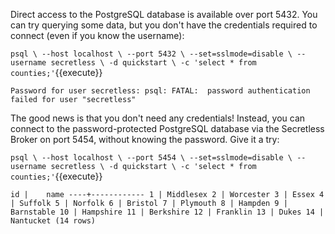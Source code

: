 Direct access to the PostgreSQL database is available over port 5432. You can try querying some data, but you don't have the credentials required to connect (even if you know the username):

`psql \
--host localhost \
--port 5432 \
--set=sslmode=disable \
--username secretless \
-d quickstart \
-c 'select * from counties;'`{{execute}}

`Password for user secretless:
psql: FATAL:  password authentication failed for user "secretless"`


The good news is that you don't need any credentials! Instead, you can connect to the password-protected PostgreSQL database via the Secretless Broker on port 5454, without knowing the password. Give it a try:

`psql \
--host localhost \
--port 5454 \
--set=sslmode=disable \
--username secretless \
-d quickstart \
-c 'select * from counties;'`{{execute}}

`id |    name
----+------------
 1 | Middlesex
 2 | Worcester
 3 | Essex
 4 | Suffolk
 5 | Norfolk
 6 | Bristol
 7 | Plymouth
 8 | Hampden
 9 | Barnstable
10 | Hampshire
11 | Berkshire
12 | Franklin
13 | Dukes
14 | Nantucket
(14 rows)`
